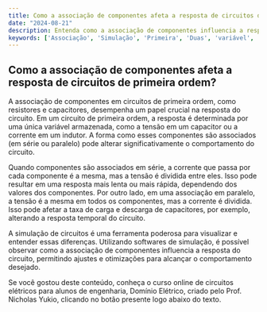 ```yaml
---
title: Como a associação de componentes afeta a resposta de circuitos de primeira ordem?
date: "2024-08-21"
description: Entenda como a associação de componentes influencia a resposta de circuitos de primeira ordem em engenharia elétrica.
keywords: ['Associação', 'Simulação', 'Primeira', 'Duas', 'variável', 'Armazenada', 'Tensão']
---
```


## Como a associação de componentes afeta a resposta de circuitos de primeira ordem?

A associação de componentes em circuitos de primeira ordem, como resistores e capacitores, desempenha um papel crucial na resposta do circuito. Em um circuito de primeira ordem, a resposta é determinada por uma única variável armazenada, como a tensão em um capacitor ou a corrente em um indutor. A forma como esses componentes são associados (em série ou paralelo) pode alterar significativamente o comportamento do circuito.

Quando componentes são associados em série, a corrente que passa por cada componente é a mesma, mas a tensão é dividida entre eles. Isso pode resultar em uma resposta mais lenta ou mais rápida, dependendo dos valores dos componentes. Por outro lado, em uma associação em paralelo, a tensão é a mesma em todos os componentes, mas a corrente é dividida. Isso pode afetar a taxa de carga e descarga de capacitores, por exemplo, alterando a resposta temporal do circuito.

A simulação de circuitos é uma ferramenta poderosa para visualizar e entender essas diferenças. Utilizando softwares de simulação, é possível observar como a associação de componentes influencia a resposta do circuito, permitindo ajustes e otimizações para alcançar o comportamento desejado.

Se você gostou deste conteúdo, conheça o curso online de circuitos elétricos para alunos de engenharia, Domínio Elétrico, criado pelo Prof. Nicholas Yukio, clicando no botão presente logo abaixo do texto.